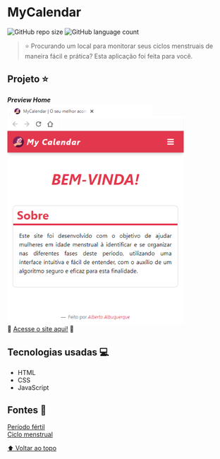 # MyCalendar

![GitHub repo size](https://img.shields.io/github/repo-size/allbertuu/mycalendar?style=for-the-badge)
![GitHub language count](https://img.shields.io/github/languages/count/allbertuu/mycalendar?style=for-the-badge)
<!--![GitHub forks](https://img.shields.io/github/forks/iuricode/README-template?style=for-the-badge)
![Bitbucket open issues](https://img.shields.io/bitbucket/issues/iuricode/README-template?style=for-the-badge)
![Bitbucket open pull requests](https://img.shields.io/bitbucket/pr-raw/iuricode/README-template?style=for-the-badge)-->

> ⭐ Procurando um local para monitorar seus ciclos menstruais de maneira fácil e prática? Esta aplicação foi feita para você.

## Projeto ⭐
***Preview Home***  
<img src="./screenshot-homepage.png" alt="Screenshot de exemplo - Homepage" style="width: 400px;">  
🚀 [Acesse o site aqui!](https://allbertuu.github.io/MyCalendar/) 🚀  

## Tecnologias usadas 💻
- HTML
- CSS
- JavaScript

## Fontes 💬
[Período fértil](https://www.tuasaude.com/como-calcular-o-periodo-fertil/)  
[Ciclo menstrual](https://www.tuasaude.com/ciclo-menstrual/)

[⬆ Voltar ao topo](#mycalendar)<br>
